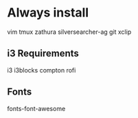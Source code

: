 # Always install
vim
tmux
zathura
silversearcher-ag
git
xclip

## i3 Requirements
i3
i3blocks
compton
rofi

## Fonts
fonts-font-awesome
